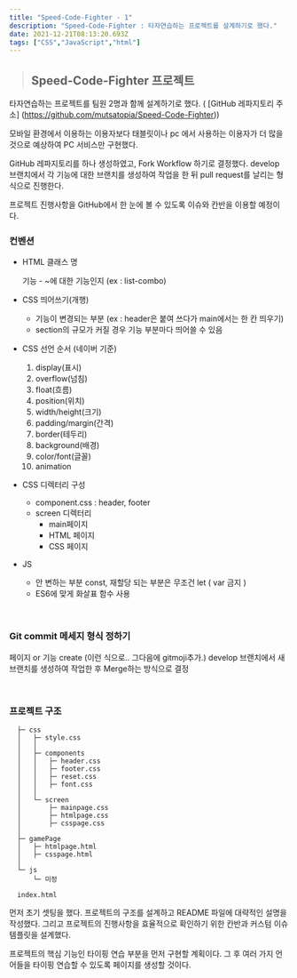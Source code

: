 ```yaml
---
title: "Speed-Code-Fighter - 1"
description: "Speed-Code-Fighter : 타자연습하는 프로젝트를 설계하기로 했다."
date: 2021-12-21T08:13:20.693Z
tags: ["CSS","JavaScript","html"]
---
```

> ## Speed-Code-Fighter 프로젝트

타자연습하는 프로젝트를 팀원 2명과 함께 설계하기로 했다. ( [GitHub 레파지토리 주소] (https://github.com/mutsatopia/Speed-Code-Fighter))

모바일 환경에서 이용하는 이용자보다 태블릿이나 pc 에서 사용하는 이용자가 더 많을 것으로 예상하여 PC 서비스만 구현했다.

GitHub 레파지토리를 하나 생성하였고, Fork Workflow 하기로 결정했다. develop 브랜치에서 각 기능에 대한 브랜치를 생성하여 작업을 한 뒤 pull request를 날리는 형식으로 진행한다.

프로젝트 진행사항을 GitHub에서 한 눈에 볼 수 있도록 이슈와 칸반을 이용할 예정이다.

### 컨벤션

- HTML 클래스 명
    
    기능 - ~에 대한 기능인지 (ex : list-combo)
    
- CSS 띄어쓰기(개행)
    - 기능이 변경되는 부분 (ex : header은 붙여 쓰다가 main에서는 한 칸 띄우기)
    - section의 규모가 커질 경우 기능 부분마다 띄어쓸 수 있음
- CSS 선언 순서 (네이버 기준)
    1. display(표시)
    2. overflow(넘침)
    3. float(흐름)
    4. position(위치)
    5. width/height(크기)
    6. padding/margin(간격)
    7. border(테두리)
    8. background(배경)
    9. color/font(글꼴)
    10. animation
- CSS 디렉터리 구성
    - component.css : header, footer
    - screen 디렉터리
        - main페이지
        - HTML 페이지
        - CSS 페이지
- JS
    - 안 변하는 부분 const, 재할당 되는 부분은 무조건 let ( var 금지 )
    - ES6에 맞게 화살표 함수 사용
    
<br>

### Git commit 메세지 형식 정하기

페이지 or 기능 create (이런 식으로.. 그다음에 gitmoji추가.)
develop 브랜치에서 새 브랜치를 생성하여 작업한 후 Merge하는 방식으로 결정

<br>

### 프로젝트 구조


```
  ├─ css
  │   ├─ style.css
  │   │
  │   ├─ components
  │   │   ├─ header.css
  │   │   ├─ footer.css
  │   │   ├─ reset.css
  │   │   ├─ font.css
  │   │
  │   └─ screen
  │       ├─ mainpage.css
  │       ├─ htmlpage.css
  │       ├─ csspage.css
  │
  ├─ gamePage
  │   ├─ htmlpage.html
  │   ├─ csspage.html
  │
  └─ js
      └─ 미정

  index.html
```


먼저 초기 셋팅을 했다. 프로젝트의 구조를 설계하고 README 파일에 대략적인 설명을 작성했다. 그리고 프로젝트의 진행사항을 효율적으로 확인하기 위한 칸반과 커스텀 이슈 템플릿을 설계했다.

프로젝트의 핵심 기능인 타이핑 연습 부분을 먼저 구현할 계획이다. 그 후 여러 가지 언어들을 타이핑 연습할 수 있도록 페이지를 생성할 것이다.
